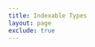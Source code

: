 ```yaml
---
title: Indexable Types
layout: page
exclude: true
---
```



<!--stackedit_data:
eyJoaXN0b3J5IjpbMTk0MTAzODAzMF19
-->